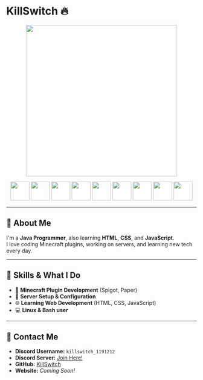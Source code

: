 # KillSwitch 🔥

<p align="center">
  <img src="./assets/killswitch_banner.gif" width="400" />
</p>

<p align="center">
  <img src="https://upload.wikimedia.org/wikipedia/en/3/30/Java_programming_language_logo.svg" width="50" />
  <img src="https://upload.wikimedia.org/wikipedia/commons/6/61/HTML5_logo_and_wordmark.svg" width="50" />
  <img src="https://upload.wikimedia.org/wikipedia/commons/d/d5/CSS3_logo_and_wordmark.svg" width="50" />
  <img src="https://cdn.jsdelivr.net/gh/devicons/devicon/icons/javascript/javascript-original.svg" width="50" />
  <img src="https://cdn.jsdelivr.net/gh/devicons/devicon/icons/python/python-original.svg" width="50" />
  <img src="https://cdn.jsdelivr.net/gh/devicons/devicon/icons/linux/linux-original.svg" width="50" />
  <img src="https://cdn.jsdelivr.net/gh/devicons/devicon/icons/github/github-original.svg" width="50" />
  <img src="https://cdn.jsdelivr.net/gh/devicons/devicon/icons/vscode/vscode-original.svg" width="50" />
  <img src="https://cdn.jsdelivr.net/gh/devicons/devicon/icons/bash/bash-original.svg" width="50" />
</p>

---

## 👋 About Me

I'm a **Java Programmer**, also learning **HTML**, **CSS**, and **JavaScript**.  
I love coding Minecraft plugins, working on servers, and learning new tech every day.

---

## 🚀 Skills & What I Do

- 🧩 **Minecraft Plugin Development** (Spigot, Paper)
- 🔧 **Server Setup & Configuration**
- 🌐 **Learning Web Development** (HTML, CSS, JavaScript)
- 💻 **Linux & Bash user**

---

## 💬 Contact Me

- **Discord Username:** `killswitch_1191212`  
- **Discord Server:** [Join Here!](https://discord.gg/NagKCQdJjc)  
- **GitHub:** [KillSwitch](https://github.com/YourUsername)  
- **Website:** *Coming Soon!*
